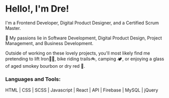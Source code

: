 # Hello!, I'm Dre!

I'm a Frontend Developer, Digital Product Designer, and a Certified Scrum Master.

👀 My passions lie in Software Development, Digital Product Design, Project Management, and Business Development.

Outside of working on these lovely projects, you'll most likely find me pretending to lift Iron🏋🏽, bike riding trails🚲, camping 🏕, or enjoying a glass of aged smokey bourbon or dry red 🍷.


### Languages and Tools:

HTML | CSS | SCSS | Javascript | React | API | Firebase | MySQL | jQuery


[portfolio-2]:https://onyiano.com/web-dev
[dribble]:https://dribbble.com/onyianozie
